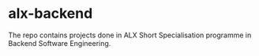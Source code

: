 # alx-backend
The repo contains projects done in ALX Short Specialisation programme in Backend Software Engineering.
